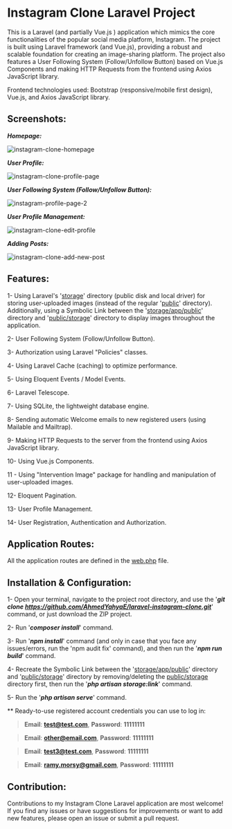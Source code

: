 # Instagram Clone Laravel Project
This is a Laravel (and partially Vue.js ) application which mimics the core functionalities of the popular social media platform, Instagram. The project is built using Laravel framework (and Vue.js), providing a robust and scalable foundation for creating an image-sharing platform. The project also features a User Following System (Follow/Unfollow Button) based on Vue.js Components and making HTTP Requests from the frontend using Axios JavaScript library.

Frontend technologies used: Bootstrap (responsive/mobile first design), Vue.js, and Axios JavaScript library.

## Screenshots:
***Homepage:***

![instagram-clone-homepage](https://github.com/AhmedYahyaE/laravel-instagram-clone/assets/118033266/1225c585-4296-4f5a-9907-15183fb5c344)

***User Profile:***

![instagram-clone-profile-page](https://github.com/AhmedYahyaE/laravel-instagram-clone/assets/118033266/a24e38c9-2ec4-45d1-bd3c-9de7dc3fb8e6)

***User Following System (Follow/Unfollow Button):***

![instagram-profile-page-2](https://github.com/AhmedYahyaE/laravel-instagram-clone/assets/118033266/d698e19a-0a24-43eb-8717-50c8220bbac3)

***User Profile Management:***

![instagram-clone-edit-profile](https://github.com/AhmedYahyaE/laravel-instagram-clone/assets/118033266/8b9f8ba0-d7f3-4601-a1de-fbd35b9f44d7)

***Adding Posts:***

![instagram-clone-add-new-post](https://github.com/AhmedYahyaE/laravel-instagram-clone/assets/118033266/6b597622-44de-488a-97f6-17ac21a2bfbb)

## Features:
1- Using Laravel's '[storage](storage)' directory (public disk and local driver) for storing user-uploaded images (instead of the regular '[public](public)' directory). Additionally, using a Symbolic Link between the '[storage/app/public](storage/app/public)' directory and '[public/storage](public/storage)' directory to display images throughout the application.

2- User Following System (Follow/Unfollow Button).

3- Authorization using Laravel "Policies" classes.

4- Using Laravel Cache (caching) to optimize performance.

5- Using Eloquent Events / Model Events.

6- Laravel Telescope.

7- Using SQLite, the lightweight database engine.

8- Sending automatic Welcome emails to new registered users (using Mailable and Mailtrap).

9- Making HTTP Requests to the server from the frontend using Axios JavaScript library.

10- Using Vue.js Components.

11 - Using "Intervention Image" package for handling and manipulation of user-uploaded images.

12- Eloquent Pagination.

13- User Profile Management.

14-  User Registration, Authentication and Authorization.

## Application Routes:
All the application routes are defined in the [web.php](/routes/web.php) file.

## Installation & Configuration:

1- Open your terminal, navigate to the project root directory, and use the '***git clone https://github.com/AhmedYahyaE/laravel-instagram-clone.git***' command, or just download the ZIP project.

2- Run '***composer install***' command.

3- Run '***npm install***' command (and only in case that you face any issues/errors, run the 'npm audit fix' command), and then run the '***npm run build***' command.

4- Recreate the Symbolic Link between the '[storage/app/public](storage/app/public)' directory and '[public/storage](public/storage)' directory by removing/deleting the [public/storage](public/storage) directory first, then run the '***php artisan storage:link***' command.

5- Run the '***php artisan serve***' command.

\*\* Ready-to-use registered account credentials you can use to log in:
> **Email**: **test@test.com**, **Password**: **11111111**

> **Email**: **other@email.com**, **Password**: **11111111**
    
> **Email**: **test3@test.com**, **Password**: **11111111**

> **Email**: **ramy.morsy@gmail.com**, **Password**: **11111111**




## Contribution:
Contributions to my Instagram Clone Laravel application are most welcome! If you find any issues or have suggestions for improvements or want to add new features, please open an issue or submit a pull request.
